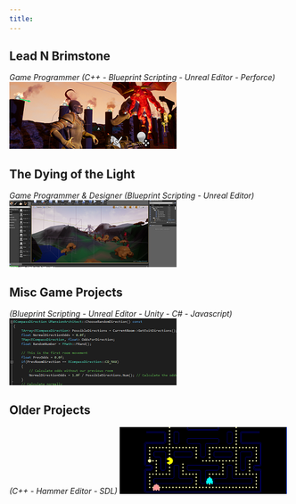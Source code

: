 ```yaml
---
title:
---
```



## **Lead N Brimstone**
*Game Programmer (C++ - Blueprint Scripting - Unreal Editor - Perforce)*
<a href="/projects/LeadNBrimstone"><img src="/assets/img/LnBCover.PNG" style="max-width:300;max-height:300;" alt="Lead N Brimstone Project Page Preview" class="previewBorder" /></a>

## **The Dying of the Light**
*Game Programmer & Designer (Blueprint Scripting - Unreal Editor)*
<a href="/projects/DyingOfTheLight"><img src="/assets/img/LDCover.PNG" style="max-width:300;max-height:300;" alt="The Dying of the Light Project Page Preview" class="previewBorder" /></a>

## **Misc Game Projects**
*(Blueprint Scripting - Unreal Editor - Unity - C# - Javascript)*
<a href="/projects/GameJamMisc"><img src="/assets/img/MiscProjPreview.PNG" style="max-width:300;max-height:300;" alt="Other Projects and Experience" class="previewBorder" /></a>

## **Older Projects**
*(C++ - Hammer Editor - SDL)*
<a href="/projects/OldProjects"><img src="/assets/img/OldPreview.PNG" style="max-width:300;max-height:300;" alt="Old Projects" class="previewBorder" /></a>
